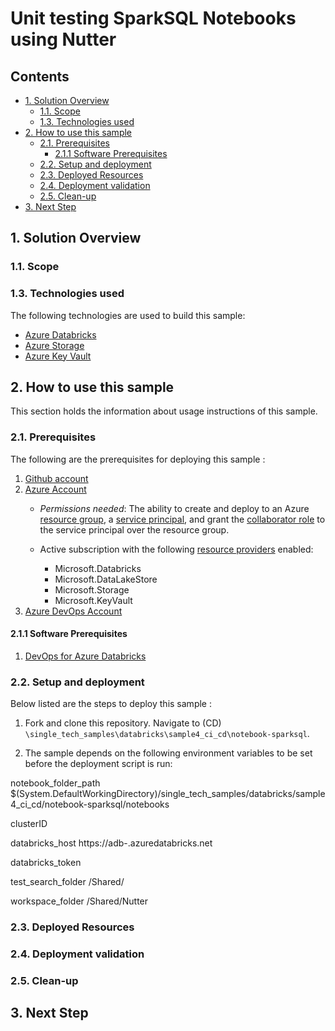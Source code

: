 # Unit testing SparkSQL Notebooks using Nutter <!-- omit in toc -->

## Contents <!-- omit in toc -->

- [1. Solution Overview](#1-solution-overview)
  - [1.1. Scope](#11-scope)
  - [1.3. Technologies used](#13-technologies-used)
- [2. How to use this sample](#2-how-to-use-this-sample)
  - [2.1. Prerequisites](#21-prerequisites)
    - [2.1.1 Software Prerequisites](#211-software-prerequisites)
  - [2.2. Setup and deployment](#22-setup-and-deployment)
  - [2.3. Deployed Resources](#23-deployed-resources)
  - [2.4. Deployment validation](#24-deployment-validation)
  - [2.5. Clean-up](#25-clean-up)
- [3. Next Step](#3-next-step)

## 1. Solution Overview

### 1.1. Scope

### 1.3. Technologies used

The following technologies are used to build this sample:

- [Azure Databricks](https://azure.microsoft.com/en-au/free/databricks/)
- [Azure Storage](https://azure.microsoft.com/en-au/services/storage/data-lake-storage/)
- [Azure Key Vault](https://azure.microsoft.com/en-au/services/key-vault/)

## 2. How to use this sample

This section holds the information about usage instructions of this sample.

### 2.1. Prerequisites

The following are the prerequisites for deploying this sample :

1. [Github account](https://github.com/)
2. [Azure Account](https://azure.microsoft.com/en-au/free/search/?&ef_id=Cj0KCQiAr8bwBRD4ARIsAHa4YyLdFKh7JC0jhbxhwPeNa8tmnhXciOHcYsgPfNB7DEFFGpNLTjdTPbwaAh8bEALw_wcB:G:s&OCID=AID2000051_SEM_O2ShDlJP&MarinID=O2ShDlJP_332092752199_azure%20account_e_c__63148277493_aud-390212648371:kwd-295861291340&lnkd=Google_Azure_Brand&dclid=CKjVuKOP7uYCFVapaAoddSkKcA)
   - *Permissions needed*:  The ability to create and deploy to an Azure [resource group](https://docs.microsoft.com/en-us/azure/azure-resource-manager/management/overview), a [service principal](https://docs.microsoft.com/en-us/azure/active-directory/develop/app-objects-and-service-principals), and grant the [collaborator role](https://docs.microsoft.com/en-us/azure/role-based-access-control/overview) to the service principal over the resource group.

   - Active subscription with the following [resource providers](https://docs.microsoft.com/en-us/azure/azure-resource-manager/management/azure-services-resource-providers) enabled:
     - Microsoft.Databricks
     - Microsoft.DataLakeStore
     - Microsoft.Storage
     - Microsoft.KeyVault
1. [Azure DevOps Account](https://azure.microsoft.com/en-au/services/devops/)

#### 2.1.1 Software Prerequisites

1. [DevOps for Azure Databricks](https://marketplace.visualstudio.com/items?itemName=riserrad.azdo-databricks)

### 2.2. Setup and deployment


Below listed are the steps to deploy this sample :

1. Fork and clone this repository. Navigate to (CD) `\single_tech_samples\databricks\sample4_ci_cd\notebook-sparksql`.

2. The sample depends on the following environment variables to be set before the deployment script is run:
  
notebook_folder_path
$(System.DefaultWorkingDirectory)/single_tech_samples/databricks/sample4_ci_cd/notebook-sparksql/notebooks

clusterID


databricks_host
https://adb-<workspace ID>.azuredatabricks.net

databricks_token


test_search_folder
/Shared/

workspace_folder
/Shared/Nutter



### 2.3. Deployed Resources



### 2.4. Deployment validation



### 2.5. Clean-up



## 3. Next Step

